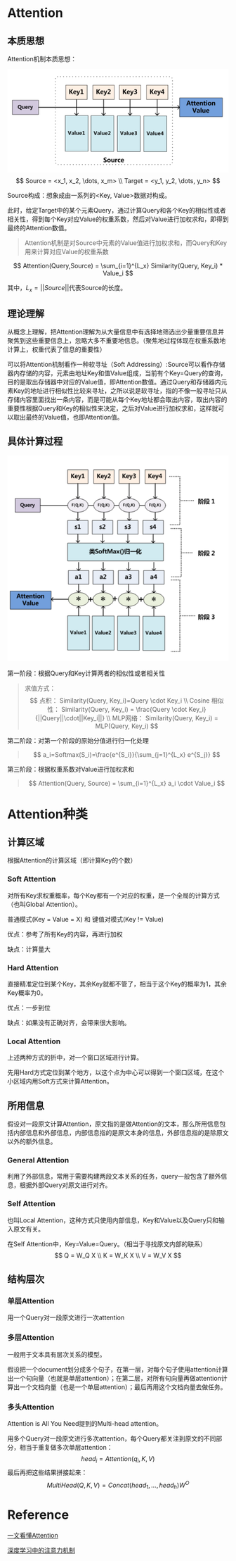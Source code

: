 # Attention

## 本质思想

Attention机制本质思想：

![image-20210203001928341](images/image-20210203001928341.png)
$$
Source = <x_1, x_2, \dots, x_m> \\
Target = <y_1, y_2, \dots, y_n>
$$


Source构成：想象成由一系列的<Key, Value>数据对构成。

此时，给定Target中的某个元素Query，通过计算Query和各个Key的相似性或者相关性，得到每个Key对应Value的权重系数，然后对Value进行加权求和，即得到最终的Attention数值。

> Attention机制是对Source中元素的Value值进行加权求和，而Query和Key用来计算对应Value的权重系数

$$
Attention(Query,Source) = \sum_{i=1}^{L_x} Similarity(Query, Key_i) * Value_i
$$

其中，$L_x = ||Source||$代表Source的长度。



## 理论理解

从概念上理解，把Attention理解为从大量信息中有选择地筛选出少量重要信息并聚焦到这些重要信息上，忽略大多不重要地信息。（聚焦地过程体现在权重系数地计算上，权重代表了信息的重要性）



可以将Attention机制看作一种软寻址（Soft Addressing）:Source可以看作存储器内存储的内容，元素由地址Key和值Value组成，当前有个Key=Query的查询，目的是取出存储器中对应的Value值，即Attention数值。通过Query和存储器内元素Key的地址进行相似性比较来寻址，之所以说是软寻址，指的不像一般寻址只从存储内容里面找出一条内容，而是可能从每个Key地址都会取出内容，取出内容的重要性根据Query和Key的相似性来决定，之后对Value进行加权求和，这样就可以取出最终的Value值，也即Attention值。



## 具体计算过程

![image-20210203003335346](images/image-20210203003335346.png)

第一阶段：根据Query和Key计算两者的相似性或者相关性

>求值方式：
>$$
>点积： Similarity(Query, Key_i)=Query \cdot Key_i \\
>Cosine 相似性： Similarity(Query, Key_i) = \frac{Query \cdot Key_i}{||Query||\cdot||Key_i||} \\
>MLP网络： Similarity(Query, Key_i) = MLP(Query, Key_i)
>$$
>

第二阶段：对第一个阶段的原始分值进行归一化处理

> $$
> a_i=Softmax(S_i)=\frac{e^{S_i}}{\sum_{j=1}^{L_x} e^{S_j}}
> $$

第三阶段：根据权重系数对Value进行加权求和

> $$
> Attention(Query, Source) = \sum_{i=1}^{L_x} a_i \cdot Value_i
> $$

# Attention种类

## 计算区域

根据Attention的计算区域（即计算Key的个数）

### Soft Attention

对所有Key求权重概率，每个Key都有一个对应的权重，是一个全局的计算方式（也叫Global Attention）。

普通模式(Key = Value = X) 和 键值对模式(Key != Value) 

优点：参考了所有Key的内容，再进行加权

缺点：计算量大



### Hard Attention

直接精准定位到某个Key，其余Key就都不管了，相当于这个Key的概率为1，其余Key概率为0。

优点：一步到位

缺点：如果没有正确对齐，会带来很大影响。



### Local Attention

上述两种方式的折中，对一个窗口区域进行计算。

先用Hard方式定位到某个地方，以这个点为中心可以得到一个窗口区域，在这个小区域内用Soft方式来计算Attention。



## 所用信息

假设对一段原文计算Attention，原文指的是做Attention的文本，那么所用信息包括内部信息和外部信息，内部信息指的是原文本身的信息，外部信息指的是除原文以外的额外信息。

### General Attention

利用了外部信息，常用于需要构建两段文本关系的任务，query一般包含了额外信息，根据外部Query对原文进行对齐。



### Self Attention

也叫Local Attention，这种方式只使用内部信息，Key和Value以及Query只和输入原文有关。

在Self Attention中，Key=Value=Query。（相当于寻找原文内部的联系）
$$
Q = W_Q X \\
K = W_K X \\
V = W_V X
$$




## 结构层次

### 单层Attention

用一个Query对一段原文进行一次attention



### 多层Attention

一般用于文本具有层次关系的模型。

假设把一个document划分成多个句子，在第一层，对每个句子使用attention计算出一个句向量（也就是单层attention）；在第二层，对所有句向量再做attention计算出一个文档向量（也是一个单层attention）；最后再用这个文档向量去做任务。



### 多头Attention

Attention is All You Need提到的Multi-head attention。

用多个Query对一段原文进行多次attention，每个Query都关注到原文的不同部分，相当于重复做多次单层attention：
$$
head_i = Attention(q_i, K, V)
$$
最后再把这些结果拼接起来：
$$
MultiHead(Q,K,V)=Concat(head_1, \dots , head_h)W^O
$$


# Reference

[一文看懂Attention](https://medium.com/@pkqiang49/%E4%B8%80%E6%96%87%E7%9C%8B%E6%87%82-attention-%E6%9C%AC%E8%B4%A8%E5%8E%9F%E7%90%86-3%E5%A4%A7%E4%BC%98%E7%82%B9-5%E5%A4%A7%E7%B1%BB%E5%9E%8B-e4fbe4b6d030)

[深度学习中的注意力机制](https://blog.csdn.net/tg229dvt5i93mxaq5a6u/article/details/78422216)